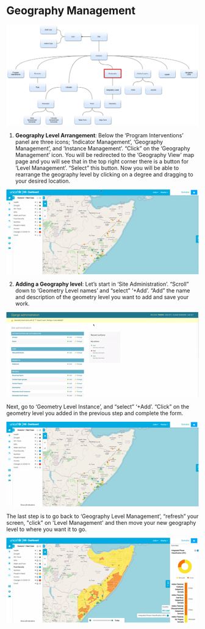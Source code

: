 #  **Geography Management**
>
![ Geography Management](../img/geography-diagram.png "Geography Management") 

>
>
1.	**Geography Level Arrangement**: Below the ‘Program Interventions’ panel are three icons; ‘Indicator Management’, ‘Geography Management’, and ‘Instance Management’. 
	   “Click” on the ‘Geography Management’ icon. You will be redirected to the ‘Geography View’ map page and you will see that in the top right corner there is a button
		 for ‘Level Management’. “Select” this button. Now you will be able to rearrange the geography level by clicking on a degree and dragging to your desired location.
>
![Rearrange Geography Level](../img/geo-level.gif "Rearrange Geography Level") 

>

2.	**Adding a Geography level**: Let’s start in  ‘Site Administration’. “Scroll” down to ‘Geometry Level names’ and “select” ‘+Add’. “Add” the name and description 
	of the geometry level you want to add and save your work. 
>
![Add Geography Level](../img/add-geo-levelone.gif "Add Geography Level") 

>
>
Next, go to ‘Geometry Level Instance’, and “select” ‘+Add’. “Click” on the geometry level you added in the previous step and complete the form.
>
![Add Geography Level](../img/add-geo-leveltwo.gif "Add  Geography Level") 

>
>
The last step is to go back to ‘Geography Level Management’, “refresh” your screen, "click" on 'Level Management' and then move your new geography level to where you want
it to go.
>
![Add Geography Level](../img/add-geo-levelthree.gif "Add Geography Level") 
